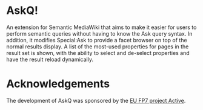 # AskQ!
An extension for Semantic MediaWiki that aims to make it easier for users to perform semantic queries without having to know the Ask query syntax. In addition, it modifies Special:Ask to provide a facet browser on top of the normal results display. A list of the most-used properties for pages in the result set is shown, with the ability to select and de-select properties and have the result reload dynamically. 

# Acknowledgements
The development of AskQ was sponsored by the [EU FP7 project Active](http://www.active-project.eu/).
